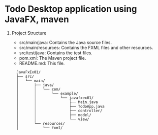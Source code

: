 # Todo Desktop application using JavaFX, maven

1. Project Structure
   - src/main/java: Contains the Java source files.
   - src/main/resources: Contains the FXML files and other resources.
   - src/test/java: Contains the test files.
   - pom.xml: The Maven project file.
   - README.md: This file.

   ```aiignore
     JavaFxEx01/
     ├── src/
     │   └── main/
     │       ├── java/
     │       │   └── com/
     │       │       └── example/
     │       │           └── javafxex01/
     │       │               ├── Main.java
     │       │               ├── TodoApp.java
     │       │               ├── controller/
     │       │               ├── model/
     │       │               └── view/
     │       └── resources/
     │           └── fxml/
   ```

